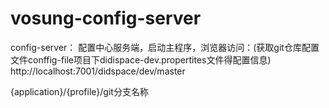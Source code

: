 # vosung-config-server

config-server：
配置中心服务端，启动主程序，浏览器访问：(获取git仓库配置文件conffig-file项目下didispace-dev.propertites文件得配置信息)
http://localhost:7001/didspace/dev/master

{application}/{profile}/git分支名称
